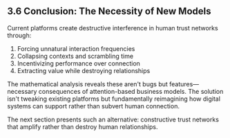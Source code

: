 ## 3.6 Conclusion: The Necessity of New Models

Current platforms create destructive interference in human trust networks through:
1. Forcing unnatural interaction frequencies
2. Collapsing contexts and scrambling time
3. Incentivizing performance over connection
4. Extracting value while destroying relationships

The mathematical analysis reveals these aren't bugs but features—necessary consequences of attention-based business models. The solution isn't tweaking existing platforms but fundamentally reimagining how digital systems can support rather than subvert human connection.

The next section presents such an alternative: constructive trust networks that amplify rather than destroy human relationships.
